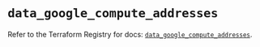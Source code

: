 # `data_google_compute_addresses`

Refer to the Terraform Registry for docs: [`data_google_compute_addresses`](https://registry.terraform.io/providers/hashicorp/google/5.37.0/docs/data-sources/compute_addresses).
